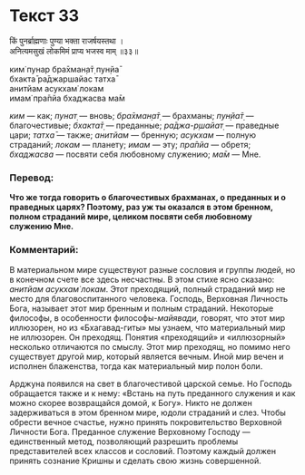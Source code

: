 # Текст 33

किं पुनर्ब्राह्मणाः पुण्या भक्ता राजर्षयस्तथा ।  
अनित्यमसुखं लोकमिमं प्राप्य भजस्व माम् ॥३३॥

ким̇ пунар бра̄хман̣а̄т̣ пун̣йа̄  
бхакта̄ ра̄джаршайас татха̄  
анитйам асукхам̇ локам  
имам̇ пра̄пйа бхаджасва ма̄м

_ким_ — как; _пунат̣_ — вновь; _бра̄хман̣а̄т̣_ — брахманы; _пун̣йа̄т̣_ — благочестивые; _бхакта̄т̣_ — преданные; _ра̄джа-р̣шайат̣_ — праведные цари; _татха̄_ — также; _анитйам_ — бренную; _асукхам_ — полную страданий; _локам_ — планету; _имам_ — эту; _пра̄пйа_ — обретя; _бхаджасва_ — посвяти себя любовному служению; _ма̄м_ — Мне.

### Перевод:

**Что же тогда говорить о благочестивых брахманах, о преданных и о праведных царях? Поэтому, раз уж ты оказался в этом бренном, полном страданий мире, целиком посвяти себя любовному служению Мне.**

### Комментарий:

В материальном мире существуют разные сословия и группы людей, но в конечном счете все здесь несчастны. В этом стихе ясно сказано: _анитйам асукхам̇ локам_. Этот преходящий, полный страданий мир не место для благовоспитанного человека. Господь, Верховная Личность Бога, называет этот мир бренным и полным страданий. Некоторые философы, в особенности философы-_майявади,_ говорят, что этот мир иллюзорен, но из «Бхагавад-гиты» мы узнаем, что материальный мир не иллюзорен. Он преходящ. Понятия «преходящий» и «иллюзорный» несколько отличаются по смыслу. Этот мир преходящ, но помимо него существует другой мир, который является вечным. Иной мир вечен и исполнен блаженства, тогда как материальный мир полон боли.

Арджуна появился на свет в благочестивой царской семье. Но Господь обращается также и к нему: «Встань на путь преданного служения и как можно скорее возвращайся домой, к Богу». Никто не должен задерживаться в этом бренном мире, юдоли страданий и слез. Чтобы обрести вечное счастье, нужно принять покровительство Верховной Личности Бога. Преданное служение Верховному Господу — единственный метод, позволяющий разрешить проблемы представителей всех классов и сословий. Поэтому каждый должен принять сознание Кришны и сделать свою жизнь совершенной.